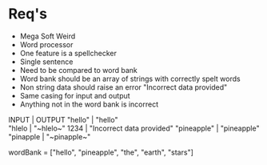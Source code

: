 # Req's

- Mega Soft Weird
- Word processor
- One feature is a spellchecker
- Single sentence
- Need to be compared to word bank
- Word bank should be an array of strings with correctly spelt words
- Non string data should raise an error "Incorrect data provided"
- Same casing for input and output
- Anything not in the word bank is incorrect

INPUT | OUTPUT
"hello" | "hello"  
"hlelo | "~hlelo~"
1234 | "Incorrect data provided"
"pineapple" | "pineapple"
"pinapple | "~pinapple~"

wordBank = ["hello", "pineapple", "the", "earth", "stars"]

